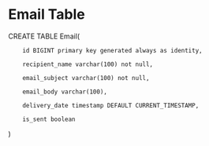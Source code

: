 # Email Table
CREATE TABLE Email(

        id BIGINT primary key generated always as identity,
        
        recipient_name varchar(100) not null,
        
        email_subject varchar(100) not null,
        
        email_body varchar(100),
        
        delivery_date timestamp DEFAULT CURRENT_TIMESTAMP,
        
        is_sent boolean
)
